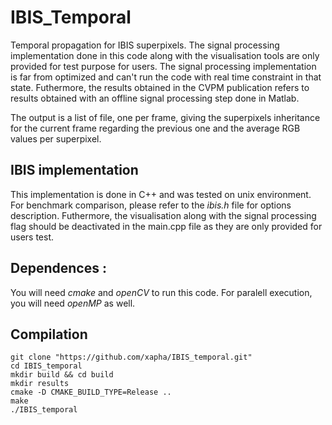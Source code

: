 # IBIS_Temporal
Temporal propagation for IBIS superpixels.
The signal processing implementation done in this code along with the visualisation tools are only provided for test purpose for users. The signal processing implementation is far from optimized and can't run the code with real time constraint in that state. Futhermore, the results obtained in the CVPM publication refers to results obtained with an offline signal processing step done in Matlab.

The output is a list of file, one per frame, giving the superpixels inheritance for the current frame regarding the previous one and the average RGB values per superpixel.

## IBIS implementation

This implementation is done in C++ and was tested on unix environment.
For benchmark comparison, please refer to the *ibis.h* file for options description.
Futhermore, the visualisation along with the signal processing flag should be deactivated in the main.cpp file as they are only provided for users test.

## Dependences :

You will need *cmake* and *openCV* to run this code.
For paralell execution, you will need *openMP* as well.

## Compilation

```Shell Session
git clone "https://github.com/xapha/IBIS_temporal.git"
cd IBIS_temporal
mkdir build && cd build
mkdir results
cmake -D CMAKE_BUILD_TYPE=Release ..
make
./IBIS_temporal
